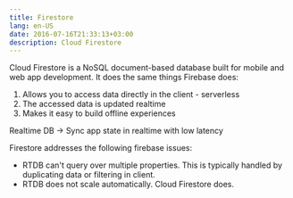 ```yaml
---
title: Firestore
lang: en-US
date: 2016-07-16T21:33:13+03:00
description: Cloud Firestore
---
```


Cloud Firestore is a NoSQL document-based database built for mobile and web app development. It does the same things Firebase does:

1. Allows you to access data directly in the client - serverless
2. The accessed data is updated realtime
3. Makes it easy to build offline experiences

Realtime DB -> Sync app state in realtime with low latency

Firestore addresses the following firebase issues:

* RTDB can't query over multiple properties. This is typically handled by duplicating data or filtering in client.
* RTDB does not scale automatically. Cloud Firestore does.
